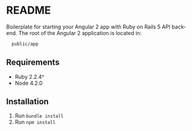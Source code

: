 # README

Boilerplate for starting your Angular 2 app with Ruby on Rails 5 API back-end.
The root of the Angular 2 application is located in:
```bash
  public/app
```
## Requirements
 - Ruby 2.2.4^
 - Node 4.2.0
## Installation
 1. Run `bundle install`
 2. Run `npm install`
